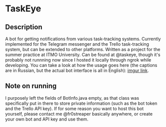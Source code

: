 # TaskEye

## Description

A bot for getting notifications from various task-tracking systems. Currently implemented for the Telegram messenger and the Trello task-tracking system, but can be extended to other platforms. Written as a project for the summer practice at ITMO University. Can be found at @taskeye, though it's probably not runnning now since I hosted it locally through ngrok while developing. You can take a look at how the usage goes here (the captions are in Russian, but the actual bot interface is all in English): [imgur link](https://imgur.com/a/HeF4ilC).

## Note on running

I purposely left the fields of BotInfo.java empty, as that class was specifically put in there to store private information (such as the bot token and the Trello API key). If for some reason you want to host this bot yourself, please contact me @fr0streaper basically anywhere, or create your own bot and API key and use them. 
